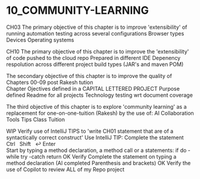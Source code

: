 # 10_COMMUNITY-LEARNING

CH03 
The primary objective of this chapter is to improve 'extensibility' of running automation testing across several configurations 
	Browser types		
  	Devices 
	Operating systems




CH10
The primary objective of this chapter is to improve the 'extensibility' of code pushed to the cloud repo
	Prepared in different IDE
 	Depenency respolution across different project build types (JAR's and maven POM)	


The secondary objective of this chapter is to improve the quality of Chapters 00-09 post Rakesh tution  
	Chapter Ojectives defined in a CAPITAL LETTERED PROJECT
 	Purpose defined Readme for all projects
 	Technology testing wrt document coverage

The third objective of this chapter is to explore 'community learning' as a replacement for one-on-one-tuition (Rakesh) by the use of:
	AI
 	Collaboration
  	Tools Tips
   	Class Tuition
   
    
WIP   Verify use of IntelliJ TIPS to 'write CH01 statement that are of a syntactically correct construct' 
   	Use IntelliJ TIP: Complete the statement Ctrl   Shift   ↩ Enter		 	
       				Start by typing a method declaration, a method call or a statements:
       					if
	    				do -while
	 				try -catch
      					return
OK     Verify Complete the statement on typing a method declaration (AI completed Parenthesis and brackets)
OK     Verify the use of Copilot to review ALL of my Repo project  
